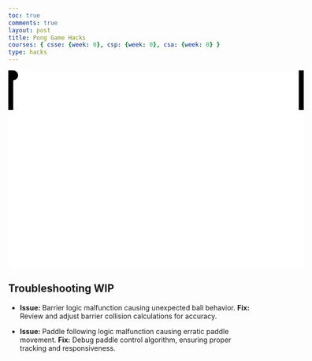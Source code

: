 ```yaml
---
toc: true
comments: true
layout: post
title: Pong Game Hacks
courses: { csse: {week: 0}, csp: {week: 0}, csa: {week: 0} }
type: hacks
---
```

<html>
<style>
  #game {
    position: relative;
    width: 600px;
    height: 400px;
    background-color: white;
    border: solid
    border-radius: 25px
  }
  .paddle {
    position: absolute;
    width: 10px;
    height: 80px;
    background-color: black;
  }
  #leftPaddle {
    left: 0;
  }
  #rightPaddle {
    right: 0;
  }
  #ball {
    position: absolute;
    width: 20px;
    height: 20px;
    background-color: black;
    border-radius: 50%;
  }
</style>
<body>
  <div id="game">
    <div id="leftPaddle" class="paddle"></div>
    <div id="rightPaddle" class="paddle"></div>
    <div id="ball"></div>
  </div>

  <script>
    const game = document.getElementById('game');
    const leftPaddle = document.getElementById('leftPaddle');
    const rightPaddle = document.getElementById('rightPaddle');
    const ball = document.getElementById('ball');
    const gameWidth = game.offsetWidth;
    const gameHeight = game.offsetHeight;
    let ballX = gameWidth / 2;
    let ballY = gameHeight / 2;
    let ballSpeedX = 2;
    let ballSpeedY = 2;
    let leftPaddleY = gameHeight / 2 - leftPaddle.offsetHeight / 2;
    let rightPaddleY = gameHeight / 2 - rightPaddle.offsetHeight / 2;

    document.addEventListener('keydown', (event) => {
      if (event.key === 'ArrowUp' && leftPaddleY > 0) {
        leftPaddleY -= 10;
      } else if (event.key === 'ArrowDown' && leftPaddleY < gameHeight - leftPaddle.offsetHeight) {
        leftPaddleY += 10;
      }
    });

    function update() {
      // Move paddles
      leftPaddle.style.top = leftPaddleY + 'px';
      rightPaddle.style.top = rightPaddleY + 'px';

      // Move ball
      ballX += ballSpeedX;
      ballY += ballSpeedY;
      ball.style.left = ballX + 'px';
      ball.style.top = ballY + 'px';

      // Ball collision with walls
      if (ballY <= 0 || ballY >= gameHeight - game.offsetWidth) {
        ballSpeedY *= -1;
      } 

      // Ball collision with paddles
      if (
        (ballX <= leftPaddle.offsetWidth && ballY >= leftPaddleY && ballY <= leftPaddleY + leftPaddle.offsetHeight) ||
        (ballX >= gameWidth - rightPaddle.offsetWidth - ball.offsetWidth && ballY >= rightPaddleY && ballY <= rightPaddleY + rightPaddle.offsetHeight)
      ) {
        ballSpeedX *= -1;
      }

      // AI for right paddle
      if (ballSpeedX > 0) {
        if (ballY < rightPaddleY + rightPaddle.offsetHeight / 2) {
          rightPaddleY -= 3;
        } else {
          rightPaddleY += 3;
        }
      }

      // Loop the game
      requestAnimationFrame(update);
    }

    // Start the game loop
    update();
  </script>
</body>
</html>

## Troubleshooting WIP

- **Issue:** Barrier logic malfunction causing unexpected ball behavior.
  **Fix:** Review and adjust barrier collision calculations for accuracy.

- **Issue:** Paddle following logic malfunction causing erratic paddle movement.
  **Fix:** Debug paddle control algorithm, ensuring proper tracking and responsiveness.